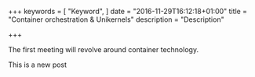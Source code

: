 +++
keywords = [
  "Keyword",
]
date = "2016-11-29T16:12:18+01:00"
title = "Container orchestration & Unikernels"
description = "Description"

+++

The first meeting will revolve around container technology.




This is a new post
